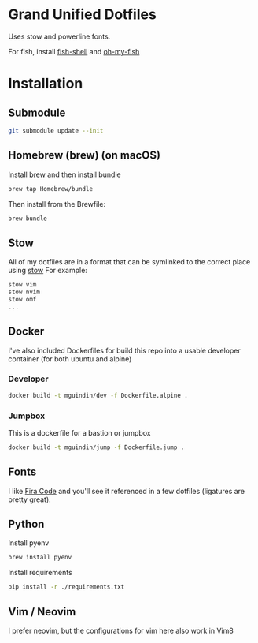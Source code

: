 # Grand Unified Dotfiles


Uses stow and powerline fonts.

For fish, install [fish-shell](http://fishshell.com/) and
[oh-my-fish](https://github.com/oh-my-fish/oh-my-fish)


# Installation
## Submodule

```sh
git submodule update --init
```

## Homebrew (brew) (on macOS)

Install [brew](https://brew.sh/) and then install bundle
```sh
brew tap Homebrew/bundle
```

Then install from the Brewfile:
```sh
brew bundle
```

## Stow
All of my dotfiles are in a format that can be symlinked to the correct place
using [stow](https://www.gnu.org/software/stow/)
For example:

```sh
stow vim
stow nvim
stow omf
...
```

## Docker
I've also included Dockerfiles for build this repo into a usable developer
container (for both ubuntu and alpine)

### Developer

```sh
docker build -t mguindin/dev -f Dockerfile.alpine .
```

### Jumpbox
This is a dockerfile for a bastion or jumpbox

```sh
docker build -t mguindin/jump -f Dockerfile.jump .
```

## Fonts
I like [Fira Code](https://github.com/tonsky/FiraCode) and you'll see it
referenced in a few dotfiles (ligatures are pretty great).

## Python
Install pyenv
```sh
brew install pyenv
```

Install requirements
```sh
pip install -r ./requirements.txt
```

## Vim / Neovim

I prefer neovim, but the configurations for vim here also work in Vim8
